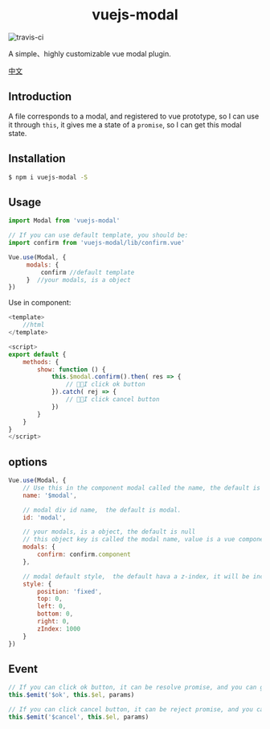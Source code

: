 <h1 align="center">vuejs-modal</h1>

![travis-ci](https://travis-ci.org/shaodahong/vuejs-modal.svg?branch=master)

A simple、highly customizable vue modal plugin.

[中文](README-ZH.md)

## Introduction

A file corresponds to a modal, and registered to vue prototype, so I can use it through `this`, it gives me a state of a `promise`, so I can get this modal state.

## Installation

```bash
$ npm i vuejs-modal -S
```

## Usage

```javascript
import Modal from 'vuejs-modal'

// If you can use default template, you should be:
import confirm from 'vuejs-modal/lib/confirm.vue'

Vue.use(Modal, {
     modals: {
         confirm //default template
     }  //your modals, is a object 
})
```

Use in component:

```js
<template>
    //html
</template>

<script>
export default {
    methods: {
        show: function () {
            this.$modal.confirm().then( res => {
                // I click ok button
            }).catch( rej => {
                // I click cancel button
            })
        }
    }
}
</script>
```

## options

```js
Vue.use(Modal, {
    // Use this in the component modal called the name, the default is $modal.
    name: '$modal',

    // modal div id name,  the default is modal.
    id: 'modal',

    // your modals, is a object, the default is null
    // this object key is called the modal name, value is a vue component. 
    modals: {
        confirm: confirm.component
    },

    // modal default style,  the default hava a z-index, it will be increment
    style: {
        position: 'fixed',
        top: 0,
        left: 0,
        bottom: 0,
        right: 0,
        zIndex: 1000
    }
})
```

## Event
```js
// If you can click ok button, it can be resolve promise, and you can get params in then:
this.$emit('$ok', this.$el, params)

// If you can click cancel button, it can be reject promise, and you can get params in catch:
this.$emit('$cancel', this.$el, params)
```
